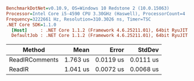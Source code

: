``` ini

BenchmarkDotNet=v0.10.9, OS=Windows 10 Redstone 2 (10.0.15063)
Processor=Intel Core i5-4590 CPU 3.30GHz (Haswell), ProcessorCount=4
Frequency=3222661 Hz, Resolution=310.3026 ns, Timer=TSC
.NET Core SDK=1.1.0
  [Host]     : .NET Core 1.1.2 (Framework 4.6.25211.01), 64bit RyuJIT  [AttachedDebugger]
  DefaultJob : .NET Core 1.1.2 (Framework 4.6.25211.01), 64bit RyuJIT


```
 |         Method |     Mean |     Error |    StdDev |
 |--------------- |---------:|----------:|----------:|
 | ReadIRComments | 1.763 us | 0.0119 us | 0.0111 us |
 |         ReadIR | 1.041 us | 0.0072 us | 0.0068 us |
